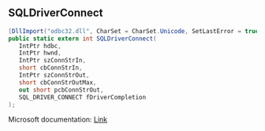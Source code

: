 ## SQLDriverConnect

```csharp
[DllImport("odbc32.dll", CharSet = CharSet.Unicode, SetLastError = true)]
public static extern int SQLDriverConnect(
   IntPtr hdbc,
   IntPtr hwnd,
   IntPtr szConnStrIn,
   short cbConnStrIn,
   IntPtr szConnStrOut,
   short cbConnStrOutMax,
   out short pcbConnStrOut,
   SQL_DRIVER_CONNECT fDriverCompletion
);
```

Microsoft documentation: [Link](https://docs.microsoft.com/en-us/sql/odbc/reference/syntax/sqldriverconnect-function)
